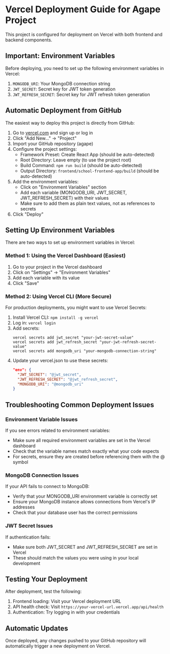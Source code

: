 # Vercel Deployment Guide for Agape Project

This project is configured for deployment on Vercel with both frontend and backend components.

## Important: Environment Variables

Before deploying, you need to set up the following environment variables in Vercel:

1. `MONGODB_URI`: Your MongoDB connection string
2. `JWT_SECRET`: Secret key for JWT token generation
3. `JWT_REFRESH_SECRET`: Secret key for JWT refresh token generation

## Automatic Deployment from GitHub

The easiest way to deploy this project is directly from GitHub:

1. Go to [vercel.com](https://vercel.com) and sign up or log in
2. Click "Add New..." → "Project"
3. Import your GitHub repository (agape)
4. Configure the project settings:
   - Framework Preset: Create React App (should be auto-detected)
   - Root Directory: Leave empty (to use the project root)
   - Build Command: `npm run build` (should be auto-detected)
   - Output Directory: `frontend/school-frontend-app/build` (should be auto-detected)
5. Add the environment variables:
   - Click on "Environment Variables" section
   - Add each variable (MONGODB_URI, JWT_SECRET, JWT_REFRESH_SECRET) with their values
   - Make sure to add them as plain text values, not as references to secrets
6. Click "Deploy"

## Setting Up Environment Variables

There are two ways to set up environment variables in Vercel:

### Method 1: Using the Vercel Dashboard (Easiest)

1. Go to your project in the Vercel dashboard
2. Click on "Settings" → "Environment Variables"
3. Add each variable with its value
4. Click "Save"

### Method 2: Using Vercel CLI (More Secure)

For production deployments, you might want to use Vercel Secrets:

1. Install Vercel CLI: `npm install -g vercel`
2. Log in: `vercel login`
3. Add secrets:
   ```
   vercel secrets add jwt_secret "your-jwt-secret-value"
   vercel secrets add jwt_refresh_secret "your-jwt-refresh-secret-value"
   vercel secrets add mongodb_uri "your-mongodb-connection-string"
   ```
4. Update your vercel.json to use these secrets:
   ```json
   "env": {
     "JWT_SECRET": "@jwt_secret",
     "JWT_REFRESH_SECRET": "@jwt_refresh_secret",
     "MONGODB_URI": "@mongodb_uri"
   }
   ```

## Troubleshooting Common Deployment Issues

### Environment Variable Issues

If you see errors related to environment variables:
- Make sure all required environment variables are set in the Vercel dashboard
- Check that the variable names match exactly what your code expects
- For secrets, ensure they are created before referencing them with the @ symbol

### MongoDB Connection Issues

If your API fails to connect to MongoDB:
- Verify that your MONGODB_URI environment variable is correctly set
- Ensure your MongoDB instance allows connections from Vercel's IP addresses
- Check that your database user has the correct permissions

### JWT Secret Issues

If authentication fails:
- Make sure both JWT_SECRET and JWT_REFRESH_SECRET are set in Vercel
- These should match the values you were using in your local development

## Testing Your Deployment

After deployment, test the following:

1. Frontend loading: Visit your Vercel deployment URL
2. API health check: Visit `https://your-vercel-url.vercel.app/api/health`
3. Authentication: Try logging in with your credentials

## Automatic Updates

Once deployed, any changes pushed to your GitHub repository will automatically trigger a new deployment on Vercel.
